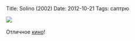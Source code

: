 Title: Solino (2002)
Date: 2012-10-21
Tags: саптрю

<div class="text"><img src="https://dl.dropbox.com/u/140528/site/solino.jpeg" /><br /><br />
Отличное <a href="http://www.imdb.com/title/tt0292242/">кино</a>!</div>